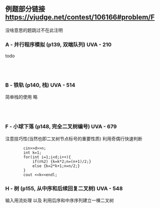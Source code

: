 ## 例题部分链接 https://vjudge.net/contest/106166#problem/F

没啥意思的题跳过不在此注明


### A - 并行程序模拟 (p139, 双端队列) UVA - 210 <br>

todo 

<br><br>

### B - 铁轨 (p140, 栈) UVA - 514 <br>
简单栈的使用 略<br>

<br><br>

### F - 小球下落 (p148, 完全二叉树编号) UVA - 679 <br>

注意技巧性(当然也即二叉树节点标号的重要性质) 利用奇偶行快速判断
    
            cin>>d>>n;
            int k=1;
            for(int i=1;i<d;i++){
                if(n%2) {k=k*2;n=(n+1)/2;}
                else {k=2*k+1;n=n/2;}
            }
            cout <<k<<endl;
    
    
### H - 树 (p155, 从中序和后续回复二叉树) UVA - 548 <br>

输入用流处理 以及 利用后序和中序序列建立一棵二叉树<br>
<br><br>

